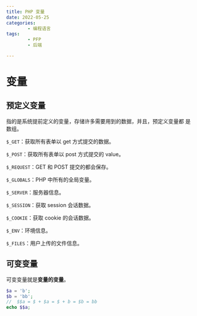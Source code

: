 ```yaml
---
title: PHP 变量
date: 2022-05-25
categories:
        - 编程语言
tags:
        - PFP
        - 后端

---
```


# 变量

## 预定义变量

指的是系统提前定义的变量，存储许多需要用到的数据，并且，预定义变量都
是数组。

`$_GET`：获取所有表单以 get 方式提交的数据。

`$_POST`：获取所有表单以 post 方式提交的 value。

`$_REQUEST`：GET 和 POST 提交的都会保存。

`$_GLOBALS`：PHP 中所有的全局变量。

`$_SERVER`：服务器信息。

`$_SESSION`：获取 session 会话数据。

`$_COOKIE`：获取 cookie 的会话数据。

`$_ENV`：环境信息。

`$_FILES`：用户上传的文件信息。

## 可变变量

可变变量就是**变量的变量**。

```php
$a = 'b';
$b = 'bb';
//  $$a = $ + $a = $ + b = $b = bb
echo $$a;

```

##
